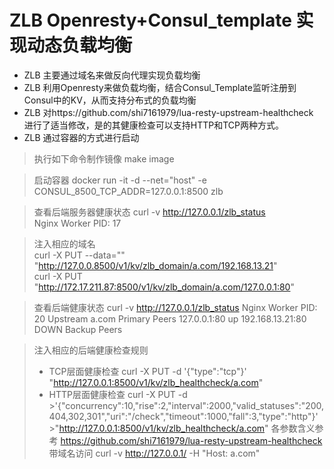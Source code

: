 # ZLB Openresty+Consul_template 实现动态负载均衡

- ZLB 主要通过域名来做反向代理实现负载均衡
- ZLB 利用Openresty来做负载均衡，结合Consul_Template监听注册到Consul中的KV，从而支持分布式的负载均衡
- ZLB 对https://github.com/shi7161979/lua-resty-upstream-healthcheck 进行了适当修改，是的其健康检查可以支持HTTP和TCP两种方式。
- ZLB 通过容器的方式进行启动

> 执行如下命令制作镜像 
make image

> 启动容器
docker run -it -d --net="host" -e CONSUL_8500_TCP_ADDR=127.0.0.1:8500  zlb

> 查看后端服务器健康状态
curl -v http://127.0.0.1/zlb_status  
Nginx Worker PID: 17

> 注入相应的域名  
curl -X PUT --data="" "http://127.0.0.8500/v1/kv/zlb_domain/a.com/192.168.13.21"  
curl -X PUT "http://172.17.211.87:8500/v1/kv/zlb_domain/a.com/127.0.0.1:80"  

> 查看后端健康状态
>curl -v http://127.0.0.1/zlb_status 
>Nginx Worker PID: 20
>Upstream a.com
>    Primary Peers
>        127.0.0.1:80 up 
>        192.168.13.21:80 DOWN
>    Backup Peers
    
>注入相应的后端健康检查规则
>- TCP层面健康检查
>  curl -X PUT -d '{"type":"tcp"}' "http://127.0.0.1:8500/v1/kv/zlb_healthcheck/a.com"
>- HTTP层面健康检查
> curl -X PUT -d >'{"concurrency":10,"rise":2,"interval":2000,"valid_statuses":"200,404,302,301","uri":"/check","timeout":1000,"fall":3,"type":"http"}' >"http://127.0.0.1:8500/v1/kv/zlb_healthcheck/a.com"
>各参数含义参考 https://github.com/shi7161979/lua-resty-upstream-healthcheck
>带域名访问
>curl -v http://127.0.0.1/ -H "Host: a.com"
